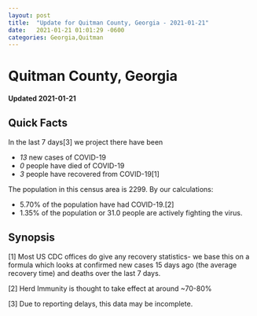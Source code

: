 ```yaml
---
layout: post
title:  "Update for Quitman County, Georgia - 2021-01-21"
date:   2021-01-21 01:01:29 -0600
categories: Georgia,Quitman
---
```


# Quitman County, Georgia
#### Updated 2021-01-21

## Quick Facts

In the last 7 days[3] we project there have been
- *13* new cases of COVID-19
- *0* people have died of COVID-19
- *3* people have recovered from COVID-19[1]

The population in this census area is 2299. By our calculations:
- 5.70% of the population have had COVID-19.[2]
- 1.35% of the population or 31.0 people are actively fighting the virus.

## Synopsis




[1] Most US CDC offices do give any recovery statistics- we base this on a formula which looks at confirmed new cases
15 days ago (the average recovery time) and deaths over the last 7 days.

[2] Herd Immunity is thought to take effect at around ~70-80%

[3] Due to reporting delays, this data may be incomplete.
 
    